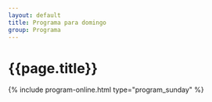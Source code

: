 ```yaml
---
layout: default
title: Programa para domingo
group: Programa
---
```


# {{page.title}}

{% include program-online.html type="program_sunday" %}
